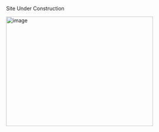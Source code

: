 Site Under Construction

<img width="400" height="300" alt="image" src="https://github.com/user-attachments/assets/ed7b538c-1e8c-4a4e-9eab-aaf0da76c429" />
